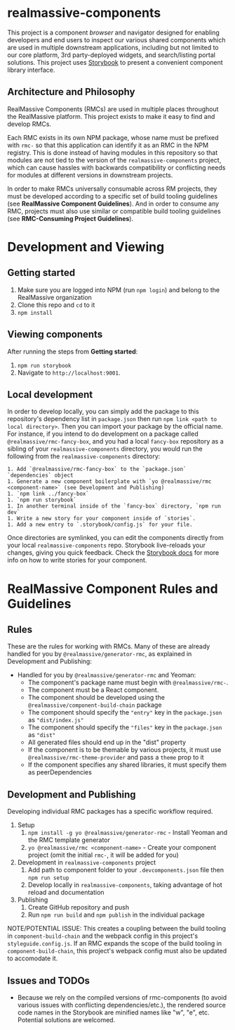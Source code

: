 # realmassive-components

This project is a component _browser_ and navigator designed for enabling developers and end users to inspect our various shared components which are used in multiple downstream applications, including but not limited to our core platform, 3rd party-deployed widgets, and search/listing portal solutions. This project uses [Storybook](https://storybook.js.org/) to present a convenient component library interface.

## Architecture and Philosophy

RealMassive Components (RMCs) are used in multiple places throughout the RealMassive platform. This project exists to make it easy to find and develop RMCs.

Each RMC exists in its own NPM package, whose name must be prefixed with `rmc-` so that this application can identify it as an RMC in the NPM registry. This is done instead of having modules in this repository so that modules are not tied to the version of the `realmassive-components` project, which can cause hassles with backwards compatibility or conflicting needs for modules at different versions in downstream projects.

In order to make RMCs universally consumable across RM projects, they must be developed according to a specific set of build tooling guidelines (see **RealMassive Component Guidelines**). And in order to consume any RMC, projects must also use similar or compatible build tooling guidelines (see **RMC-Consuming Project Guidelines**).

# Development and Viewing

## Getting started

1. Make sure you are logged into NPM (run `npm login`) and belong to the RealMassive organization
1. Clone this repo and `cd` to it
1. `npm install`

## Viewing components

After running the steps from **Getting started**:

1. `npm run storybook`
2. Navigate to `http://localhost:9001`.

## Local development

In order to develop locally, you can simply add the package to this repository's dependency list in `package.json` then run `npm link <path to local directory>`. Then you can import your package by the official name. For instance, if you intend to do development on a package called `@realmassive/rmc-fancy-box`, and you had a local `fancy-box` repository as a sibling of your `realmassive-components` directory, you would run the following from the `realmassive-components` directory:

	1. Add `@realmassive/rmc-fancy-box` to the `package.json` `dependencies` object
	1. Generate a new component boilerplate with `yo @realmassive/rmc <component-name>` (see Development and Publishing)
	1. `npm link ../fancy-box`
	1. `npm run storybook`
	1. In another terminal inside of the `fancy-box` directory, `npm run dev`
	1. Write a new story for your component inside of `stories`.
	1. Add a new entry to `.storybook/config.js` for your file.

Once directories are symlinked, you can edit the components directly from your local `realmassive-components` repo. Storybook live-reloads your changes, giving you quick feedback. Check the [Storybook docs](https://storybook.js.org/basics/writing-stories/) for more info on how to write stories for your component.

# RealMassive Component Rules and Guidelines

## Rules

These are the rules for working with RMCs. Many of these are already handled for you by `@realmassive/generator-rmc`, as explained in Development and Publishing:

- Handled for you by `@realmassive/generator-rmc` and Yeoman:
	- The component's package name must begin with `@realmassive/rmc-`.
	- The component must be a React component.
	- The component should be developed using the `@realmassive/component-build-chain` package
	- The component should specify the `"entry"` key in the `package.json` as `"dist/index.js"`
	- The component should specify the `"files"` key in the `package.json` as `"dist"`
	- All generated files should end up in the "dist" property
	- If the component is to be themable by various projects, it must use `@realmassive/rmc-theme-provider` and pass a `theme` prop to it
	- If the component specifies any shared libraries, it must specify them as peerDependencies

## Development and Publishing

Developing individual RMC packages has a specific workflow required.

1. Setup
	1. `npm install -g yo @realmassive/generator-rmc` - Install Yeoman and the RMC template generator
	1. `yo @realmassive/rmc <component-name>` - Create your component project (omit the initial `rmc-`, it will be added for you)
1. Development in `realmassive-components` project
	1. Add path to component folder to your `.devcomponents.json` file then `npm run setup`
	1. Develop locally in `realmassive-components`, taking advantage of hot reload and documentation
1. Publishing
	1. Create GitHub repository and push
	1. Run `npm run build` and `npm publish` in the individual package

NOTE/POTENTIAL ISSUE: This creates a coupling between the build tooling in `component-build-chain` and the webpack config in this project's `styleguide.config.js`. If an RMC expands the scope of the build tooling in `component-build-chain`, this project's webpack config must also be updated to accomodate it.

## Issues and TODOs

- Because we rely on the compiled versions of rmc-components (to avoid various issues with conflicting dependencies/etc.), the rendered source code names in the Storybook are minified names like "w", "e", etc. Potential solutions are welcomed.